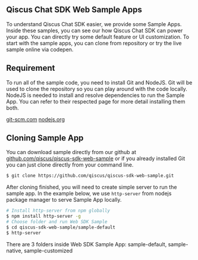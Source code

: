 ## Qiscus Chat SDK Web Sample Apps

To understand Qiscus Chat SDK easier, we provide some Sample Apps. Inside
these samples, you can see our how Qiscus Chat SDK can power your app. You
can directly try some default feature or UI customization. To start with the
sample apps, you can clone from repository or try the live sample online via
codepen.

## Requirement

To run all of the sample code, you need to install Git and NodeJS. Git will be
used to clone the repository so you can play around with the code locally.
NodeJS is needed to install and resolve dependencies to run the Sample App. You
can refer to their respected page for more detail installing them both.

[git-scm.com](http://git-scm.com)
[nodejs.org](http://nodejs.org)

## Cloning Sample App
You can download sample directly from our github at
[github.com/qiscus/qiscus-sdk-web-sample](https://github.com/qiscus/qiscus-sdk-web-sample)
or if you already installed Git you can just clone directly from your
command line.

```bash
$ git clone https://github.com/qiscus/qiscus-sdk-web-sample.git
```
After cloning finished, you will need to create simple server to run the sample
app. In the example below, we use `http-server` from nodejs package manager to
serve Sample App locally.

```bash
# Install http-server from npm globally
$ npm install http-server -g
# Choose folder and run Web SDK Sample
$ cd qiscus-sdk-web-sample/sample-default
$ http-server
```
There are 3 folders inside Web SDK Sample App: sample-default,
sample-native, sample-customized
